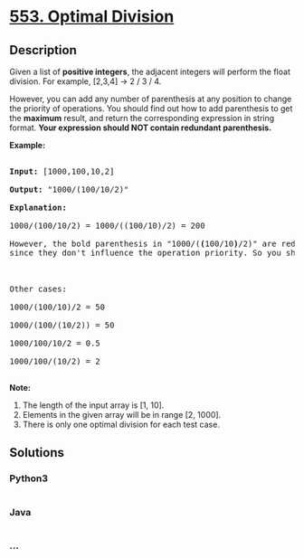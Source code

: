 # [553. Optimal Division](https://leetcode.com/problems/optimal-division)



## Description

<p>Given a list of <b>positive integers</b>, the adjacent integers will perform the float division. For example, [2,3,4] -> 2 / 3 / 4.</p>



<p>However, you can add any number of parenthesis at any position to change the priority of operations. You should find out how to add parenthesis to get the <b>maximum</b> result, and return the corresponding expression in string format. <b>Your expression should NOT contain redundant parenthesis.</b></p>



<p><b>Example:</b><br />

<pre>

<b>Input:</b> [1000,100,10,2]

<b>Output:</b> "1000/(100/10/2)"

<b>Explanation:</b>

1000/(100/10/2) = 1000/((100/10)/2) = 200

However, the bold parenthesis in "1000/(<b>(</b>100/10<b>)</b>/2)" are redundant, <br/>since they don't influence the operation priority. So you should return "1000/(100/10/2)". 



Other cases:

1000/(100/10)/2 = 50

1000/(100/(10/2)) = 50

1000/100/10/2 = 0.5

1000/100/(10/2) = 2

</pre>

</p>



<p><b>Note:</b>

<ol>

<li>The length of the input array is [1, 10].</li>

<li>Elements in the given array will be in range [2, 1000].</li>

<li>There is only one optimal division for each test case.</li>

</ol>

</p>

## Solutions

<!-- tabs:start -->

### **Python3**

```python

```

### **Java**

```java

```

### **...**

```

```

<!-- tabs:end -->
